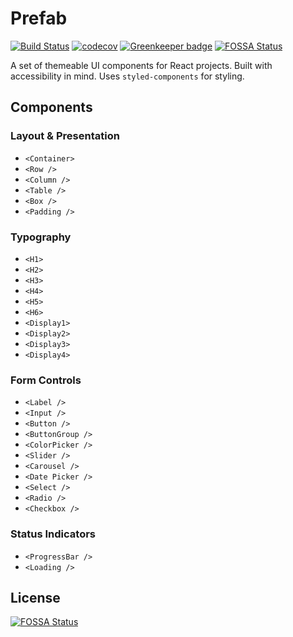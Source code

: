 # Prefab

[![Build Status](https://travis-ci.com/stephenvector/prefab.svg?branch=master)](https://travis-ci.com/stephenvector/prefab)
[![codecov](https://codecov.io/gh/stephenvector/prefab/branch/master/graph/badge.svg)](https://codecov.io/gh/stephenvector/prefab) [![Greenkeeper badge](https://badges.greenkeeper.io/stephenvector/prefab.svg)](https://greenkeeper.io/)
[![FOSSA Status](https://app.fossa.io/api/projects/git%2Bgithub.com%2Fstephenvector%2Fprefab.svg?type=shield)](https://app.fossa.io/projects/git%2Bgithub.com%2Fstephenvector%2Fprefab?ref=badge_shield)

A set of themeable UI components for React projects. Built with accessibility in mind. Uses `styled-components` for styling.

## Components

### Layout & Presentation

- `<Container>`
- `<Row />`
- `<Column />`
- `<Table />`
- `<Box />`
- `<Padding />`

### Typography

- `<H1>`
- `<H2>`
- `<H3>`
- `<H4>`
- `<H5>`
- `<H6>`
- `<Display1>`
- `<Display2>`
- `<Display3>`
- `<Display4>`

### Form Controls

- `<Label />`
- `<Input />`
- `<Button />`
- `<ButtonGroup />`
- `<ColorPicker />`
- `<Slider />`
- `<Carousel />`
- `<Date Picker />`
- `<Select />`
- `<Radio />`
- `<Checkbox />`

### Status Indicators
- `<ProgressBar />`
- `<Loading />`

## License

[![FOSSA Status](https://app.fossa.io/api/projects/git%2Bgithub.com%2Fstephenvector%2Fprefab.svg?type=large)](https://app.fossa.io/projects/git%2Bgithub.com%2Fstephenvector%2Fprefab?ref=badge_large)
  
